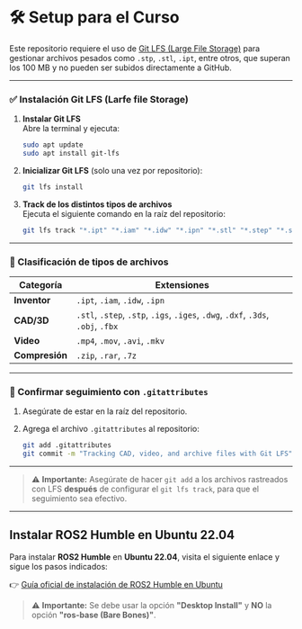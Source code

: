 # 🛠️ Setup para el Curso

Este repositorio requiere el uso de [Git LFS (Large File Storage)](https://git-lfs.com/) para gestionar archivos pesados como `.stp`, `.stl`, `.ipt`, entre otros, que superan los 100 MB y no pueden ser subidos directamente a GitHub.

---

### ✅ Instalación Git LFS (Larfe file Storage)

1. **Instalar Git LFS**  
   Abre la terminal y ejecuta:

   ```bash
   sudo apt update
   sudo apt install git-lfs
   ```

2. **Inicializar Git LFS** (solo una vez por repositorio):

   ```bash
   git lfs install
   ```

3. **Track de los distintos tipos de archivos**  
   Ejecuta el siguiente comando en la raíz del repositorio:

   ```bash
   git lfs track "*.ipt" "*.iam" "*.idw" "*.ipn" "*.stl" "*.step" "*.stp" "*.igs" "*.iges" "*.dwg" "*.dxf" "*.3ds" "*.obj" "*.fbx" "*.mp4" "*.mov" "*.avi" "*.mkv" "*.zip" "*.rar" "*.7z"
   ```

---

### 📂 Clasificación de tipos de archivos

| Categoría      | Extensiones                                                                      |
|----------------|----------------------------------------------------------------------------------|
| **Inventor**   | `.ipt`, `.iam`, `.idw`, `.ipn`                                                   |
| **CAD/3D**     | `.stl`, `.step`, `.stp`, `.igs`, `.iges`, `.dwg`, `.dxf`, `.3ds`, `.obj`, `.fbx` |
| **Video**      | `.mp4`, `.mov`, `.avi`, `.mkv`                                                   |
| **Compresión** | `.zip`, `.rar`, `.7z`                                                            |

---

### 🧩 Confirmar seguimiento con `.gitattributes`

1. Asegúrate de estar en la raíz del repositorio.
2. Agrega el archivo `.gitattributes` al repositorio:

   ```bash
   git add .gitattributes
   git commit -m "Tracking CAD, video, and archive files with Git LFS"
   ```

---

> ⚠️ **Importante:** Asegúrate de hacer `git add` a los archivos rastreados con LFS **después** de configurar el `git lfs track`, para que el seguimiento sea efectivo.

---

## Instalar ROS2 Humble en Ubuntu 22.04

Para instalar **ROS2 Humble** en **Ubuntu 22.04**, visita el siguiente enlace y sigue los pasos indicados:

👉 [Guía oficial de instalación de ROS2 Humble en Ubuntu](https://docs.ros.org/en/humble/Installation/Ubuntu-Install-Debs.html)

> ⚠️ **Importante:** Se debe usar la opción **"Desktop Install"** y **NO** la opción **"ros-base (Bare Bones)"**.





